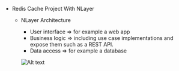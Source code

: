 - Redis Cache Project With NLayer

  - NLayer Architecture
	- User interface => for example a web app
    - Business logic => including use case implementations and expose them such as a REST API.
    - Data access => for example a database

    ![Alt text](./NLayer.png)
